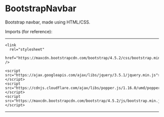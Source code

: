 # BootstrapNavbar
Bootstrap navbar, made using HTML/CSS.

Imports (for reference):
***
    <link
      rel="stylesheet"
      href="https://maxcdn.bootstrapcdn.com/bootstrap/4.5.2/css/bootstrap.min.css"
    />

    <script src="https://ajax.googleapis.com/ajax/libs/jquery/3.5.1/jquery.min.js"></script>
    <script src="https://cdnjs.cloudflare.com/ajax/libs/popper.js/1.16.0/umd/popper.min.js"></script>
    <script src="https://maxcdn.bootstrapcdn.com/bootstrap/4.5.2/js/bootstrap.min.js"></script>
***
